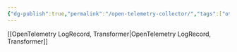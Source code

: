 ```yaml
---
{"dg-publish":true,"permalink":"/open-telemetry-collector/","tags":["otel","open-telemetry","otel-collector","monitoring","observability"]}
---
```


[[OpenTelemetry LogRecord, Transformer\|OpenTelemetry LogRecord, Transformer]]